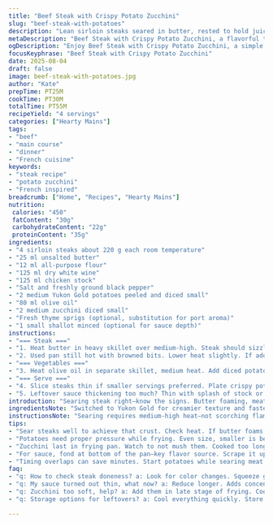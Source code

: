 ```yaml
---
title: "Beef Steak with Crispy Potato Zucchini"
slug: "beef-steak-with-potatoes"
description: "Lean sirloin steaks seared in butter, rested to hold juices. Sauce whipped up in the same pan—flour to thicken; white port swapped for dry white wine to brighten flavor. Potatoes diced fine, fried in olive oil till golden and crisp, zucchini tossed in near the end to keep slight bite. Salt and pepper balanced throughout. Simple, tactile, honed for kitchen pragmatism. Familiar ingredients with a twist, serving four portions, adaptable for smaller or bigger crowds."
metaDescription: "Beef Steak with Crispy Potato Zucchini, a flavorful twist on classic French cuisine, perfect for home cooking."
ogDescription: "Enjoy Beef Steak with Crispy Potato Zucchini, a simple yet flavorful dish that impresses with textures and aromas."
focusKeyphrase: "Beef Steak with Crispy Potato Zucchini"
date: 2025-08-04
draft: false
image: beef-steak-with-potatoes.jpg
author: "Kate"
prepTime: PT25M
cookTime: PT30M
totalTime: PT55M
recipeYield: "4 servings"
categories: ["Hearty Mains"]
tags:
- "beef"
- "main course"
- "dinner"
- "French cuisine"
keywords:
- "steak recipe"
- "potato zucchini"
- "French inspired"
breadcrumb: ["Home", "Recipes", "Hearty Mains"]
nutrition: 
 calories: "450"
 fatContent: "30g"
 carbohydrateContent: "22g"
 proteinContent: "35g"
ingredients:
- "4 sirloin steaks about 220 g each room temperature"
- "25 ml unsalted butter"
- "12 ml all-purpose flour"
- "125 ml dry white wine"
- "125 ml chicken stock"
- "Salt and freshly ground black pepper"
- "2 medium Yukon Gold potatoes peeled and diced small"
- "80 ml olive oil"
- "2 medium zucchini diced small"
- "Fresh thyme sprigs (optional, substitution for port aroma)"
- "1 small shallot minced (optional for sauce depth)"
instructions:
- "=== Steak ==="
- "1. Heat butter in heavy skillet over medium-high. Steak should sizzle immediately. Sear steaks 3 to 4 minutes per side for medium-rare. Look for deep brown crust; avoid grey steam steam traps. Season with salt, pepper mid-sear for better crust. Rest steaks tented loosely under foil – resting crucial to reabsorb juices."
- "2. Used pan still hot with browned bits. Lower heat slightly. If adding shallots, sweat them now until translucent but not browned. Sprinkle flour evenly, stir constantly for 1 minute, no lumps. Immediately deglaze with white wine, scraping fond with wooden spoon. Add chicken stock and a sprig of thyme if using. Bubble vigorously to reduce by half or until sauce thickens and coats spoon with a sheen. Final salt and pepper adjustment."
- "=== Vegetables ==="
- "3. Heat olive oil in separate skillet, medium heat. Add diced potatoes; fry stirring occasionally. Watch for golden crisp edges and soft interiors, about 6 to 7 minutes (longer if cut larger). Add diced zucchini last 4 minutes; keep them al dente. Season with salt and pepper. Don't overcrowd pan; potato pieces should sizzle freely, no steam. If needed, fry in batches."
- "=== Serve ==="
- "4. Slice steaks thin if smaller servings preferred. Plate crispy potatoes and zucchini alongside. Spoon warm sauce over steaks or on side. Thyme sprigs or fresh herbs scattered for aroma."
- "5. Leftover sauce thickening too much? Thin with splash of stock or wine; too thin? Reduce longer. Resting meat and veggie timings can overlap to save time."
introduction: "Searing steak right—know the signs. Butter foaming, meat releasing nitrogen bubbles, crust that cracks when poked. Rest is non-negotiable; no juice lost to plate. Sauce? No bland puddle. Use fond, flour for body, and sharp white wine over sweet port for brightness. Potatoes crisped separately, then zucchini tossed in LAST—why scramble softness? Textural contrast. Tossing too early? Mush. Cook too fast? Burnt edges. You’ll hear the sizzle, smell that nutty butter with steak aromas mixing with fresh herb notes. Taste so simple but landing right means patience and control. Pan management and timing is key. Four steaks, but slice to serve more or less, ensuring all hit the table hot. Double sauce, halve oil for lighter meals. No shame in substitutions or tweaks."
ingredientsNote: "Switched to Yukon Gold for creamier texture and faster cooking. Olive oil quantity slightly increased, potato dicing smaller for crisp edges in less time. Butter lowered to avoid burning yet hold flavor. White wine is a flexible substitute for port, adds acidity and depth without the sweetness, better matched with chicken stock. Shallot optional but recommended; adds base flavor to sauce layers. Thyme is a quiet floral herb to replace port’s complexity. Salt and pepper adjustments frequent throughout to keep seasoning balanced, remembering potatoes and beef absorb salt differently. Preparation can be staggered—slice potatoes early and soak if needed, pat dry to prevent oil spatter."
instructionsNote: "Searing requires medium-high heat—not scorching flames or fat waste. Listen—steady sizzle, color shifts from red to a tight brown crust; poke with finger or tongs for firmness—a soft spring registers rare, firm edges mean well done. Flour sprinkled off heat to avoid lumps. Deglaze immediately to lift fond and integrate flavor. Sauce reductions need bubbles breaking surface steadily; stop once nappe stage reached—thick enough to coat the back of a spoon but not gluey. For potatoes, crowding tanks the pan temperature; troubleshoot by batch frying or using bigger pans. Zucchini added late to keep bite and color. Mix gently to avoid breaking cubes. Resting meat tented loosely traps residual heat but prevents sogginess. Timing overlaps—start potatoes while steak cooks. Spoon sauce last minute; reheat gently if made ahead."
tips:
- "Sear steaks well to achieve that crust. Check heat. If butter foams, good sign. Look for that golden brown while cooking. Not grey. Special attention on timing for thickness. Let them rest after."
- "Potatoes need proper pressure while frying. Even size, smaller is better for crispy edges. Olive oil should be hot but not burning. Sizzle is key. Don’t overcrowd. More moisture or longer time equals sadness."
- "Zucchini last in frying pan. Watch to not mush them. Cooked too long, and they lose crunch. Avoid mushiness by timing right. They should look vibrant, not drab green. Stir gently or risk breaking."
- "For sauce, fond at bottom of the pan—key flavor source. Scrape it up while deglazing. Flour early in, watch lumps. Reduce until it coats spoon. No gloppiness; nappe stage is the goal."
- "Timing overlaps can save minutes. Start potatoes while searing meat. Rest meat tented; keep it warm. Sauce can be prepared ahead. Reheat gently; avoid burning. Think ahead for timing."
faq:
- "q: How to check steak doneness? a: Look for color changes. Squeeze gently. A soft feel means rare. Firmer means well done. Keep in mind it needs resting."
- "q: My sauce turned out thin, what now? a: Reduce longer. Adds concentration. Or add some cornstarch mixed with water. Quick thickener. Just don’t overdo it."
- "q: Zucchini too soft, help? a: Add them in late stage of frying. Cook for just a few minutes. The crunch matters. They should retain color too."
- "q: Storage options for leftovers? a: Cool everything quickly. Store sealed. Fridge is fine. Steaks can be reheated low and slow. Potatoes, crispy again in oven."

---
```

